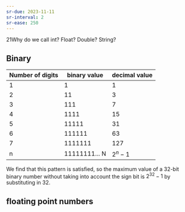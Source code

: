 ```yaml
---
sr-due: 2023-11-11
sr-interval: 2
sr-ease: 250
---
```

21Why do we call int? Float? Double? String?

## Binary


|Number of digits|binary value|decimal value|
|---|---|---|
|1|1| 1|
|2|11| 3|
|3|111|7|
|4|1111|15|
|5|11111|31|
|6|111111|63|
|7|1111111|127|
|n|11111111... N| $2^n-1$ |

We find that this pattern is satisfied, so the maximum value of a 32-bit binary number without taking into account the sign bit is $2^{32}-1$ by substituting in 32.

## floating point numbers




